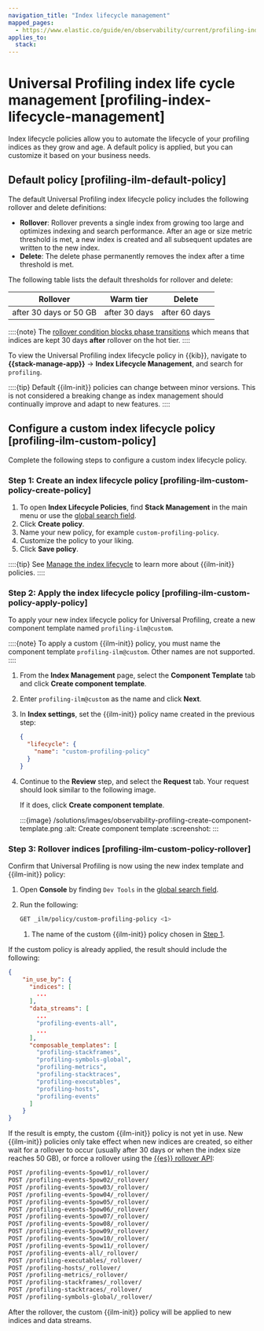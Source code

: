 ```yaml
---
navigation_title: "Index lifecycle management"
mapped_pages:
  - https://www.elastic.co/guide/en/observability/current/profiling-index-lifecycle-management.html
applies_to:
  stack:
---
```




# Universal Profiling index life cycle management [profiling-index-lifecycle-management]


Index lifecycle policies allow you to automate the lifecycle of your profiling indices as they grow and age. A default policy is applied, but you can customize it based on your business needs.


## Default policy [profiling-ilm-default-policy]

The default Universal Profiling index lifecycle policy includes the following rollover and delete definitions:

* **Rollover**: Rollover prevents a single index from growing too large and optimizes indexing and search performance. After an age or size metric threshold is met, a new index is created and all subsequent updates are written to the new index.
* **Delete**: The delete phase permanently removes the index after a time threshold is met.

The following table lists the default thresholds for rollover and delete:

| Rollover | Warm tier | Delete |
| --- | --- | --- |
| after 30 days or 50 GB | after 30 days | after 60 days |

::::{note}
The [rollover condition blocks phase transitions](elasticsearch://reference/elasticsearch/index-lifecycle-actions/ilm-rollover.md#_rollover_condition_blocks_phase_transition) which means that indices are kept 30 days **after** rollover on the hot tier.
::::


To view the Universal Profiling index lifecycle policy in {{kib}}, navigate to **{{stack-manage-app}}** → **Index Lifecycle Management**, and search for `profiling`.

::::{tip}
Default {{ilm-init}} policies can change between minor versions. This is not considered a breaking change as index management should continually improve and adapt to new features.
::::



## Configure a custom index lifecycle policy [profiling-ilm-custom-policy]

Complete the following steps to configure a custom index lifecycle policy.


### Step 1: Create an index lifecycle policy [profiling-ilm-custom-policy-create-policy]

1. To open **Index Lifecycle Policies**, find **Stack Management** in the main menu or use the [global search field](/explore-analyze/find-and-organize/find-apps-and-objects.md).
2. Click **Create policy**.
3. Name your new policy, for example `custom-profiling-policy`.
4. Customize the policy to your liking.
5. Click **Save policy**.

::::{tip}
See [Manage the index lifecycle](../../../manage-data/lifecycle/index-lifecycle-management.md) to learn more about {{ilm-init}} policies.
::::



### Step 2: Apply the index lifecycle policy [profiling-ilm-custom-policy-apply-policy]

To apply your new index lifecycle policy for Universal Profiling, create a new component template named `profiling-ilm@custom`.

::::{note}
To apply a custom {{ilm-init}} policy, you must name the component template `profiling-ilm@custom`. Other names are not supported.
::::


1. From the **Index Management** page, select the **Component Template** tab and click **Create component template**.
2. Enter `profiling-ilm@custom` as the name and click **Next**.
3. In **Index settings**, set the {{ilm-init}} policy name created in the previous step:

    ```json
    {
      "lifecycle": {
        "name": "custom-profiling-policy"
      }
    }
    ```

4. Continue to the **Review** step, and select the **Request** tab. Your request should look similar to the following image.

    If it does, click **Create component template**.

    :::{image} /solutions/images/observability-profiling-create-component-template.png
    :alt: Create component template
    :screenshot:
    :::



### Step 3: Rollover indices [profiling-ilm-custom-policy-rollover]

Confirm that Universal Profiling is now using the new index template and {{ilm-init}} policy:

1. Open **Console** by finding `Dev Tools` in the [global search field](/explore-analyze/find-and-organize/find-apps-and-objects.md).
2. Run the following:

    ```bash
    GET _ilm/policy/custom-profiling-policy <1>
    ```

    1. The name of the custom {{ilm-init}} policy chosen in [Step 1](#profiling-ilm-custom-policy-create-policy).


If the custom policy is already applied, the result should include the following:

```json
{
    "in_use_by": {
      "indices": [
        ...
      ],
      "data_streams": [
        ...
        "profiling-events-all",
        ...
      ],
      "composable_templates": [
        "profiling-stackframes",
        "profiling-symbols-global",
        "profiling-metrics",
        "profiling-stacktraces",
        "profiling-executables",
        "profiling-hosts",
        "profiling-events"
      ]
    }
}
```

If the result is empty, the custom {{ilm-init}} policy is not yet in use. New {{ilm-init}} policies only take effect when new indices are created, so either wait for a rollover to occur (usually after 30 days or when the index size reaches 50 GB), or force a rollover using the [{{es}} rollover API](https://www.elastic.co/docs/api/doc/elasticsearch/operation/operation-indices-rollover):

```bash
POST /profiling-events-5pow01/_rollover/
POST /profiling-events-5pow02/_rollover/
POST /profiling-events-5pow03/_rollover/
POST /profiling-events-5pow04/_rollover/
POST /profiling-events-5pow05/_rollover/
POST /profiling-events-5pow06/_rollover/
POST /profiling-events-5pow07/_rollover/
POST /profiling-events-5pow08/_rollover/
POST /profiling-events-5pow09/_rollover/
POST /profiling-events-5pow10/_rollover/
POST /profiling-events-5pow11/_rollover/
POST /profiling-events-all/_rollover/
POST /profiling-executables/_rollover/
POST /profiling-hosts/_rollover/
POST /profiling-metrics/_rollover/
POST /profiling-stackframes/_rollover/
POST /profiling-stacktraces/_rollover/
POST /profiling-symbols-global/_rollover/
```

After the rollover, the custom {{ilm-init}} policy will be applied to new indices and data streams.
